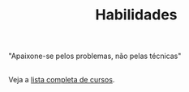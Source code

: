 ﻿---
# An instance of the Featurette widget.
# Documentation: https://wowchemy.com/docs/page-builder/
widget: featurette

# This file represents a page section.
headless: true

# Order that this section appears on the page.
weight: 30

title: Habilidades
subtitle: 

# Showcase personal skills or business features.
# - Add/remove as many `feature` blocks below as you like.
# - For available icons, see: https://wowchemy.com/docs/page-builder/#icons
feature:
  - description: Linguagem de programação
    icon: r-project
    icon_pack: fab
    name: R
  - description: Linguagem de programação
    icon: python
    icon_pack: fab
    name: Python
  - description: Estatística
    icon: chart-line
    icon_pack: fas
    name: Análise de dados
  - description: Geoprocessamento
    icon: earth
    icon_pack: fas
    name: QGIS
  - description: Modelagem hidrodinâmica
    icon: water
    icon_pack: fas
    name: Delft3D
  - description: Planilhas eletrônicas
    icon: table-list
    icon_pack: fas
    name: Excel
  #- name: Mais cursos
  #  description: lista
  #  icon: book-open-reader
  #  icon_pack: fas

# Uncomment to use emoji icons.
#- icon: ":smile:"
#  icon_pack: "emoji"
#  name: "Emojiness"
#  description: "100%"

# Uncomment to use custom SVG icons.
# Place your custom SVG icon in `assets/media/icons/`.
# Reference the SVG icon name (without `.svg` extension) in the `icon` field.
# For example, reference `assets/media/icons/xyz.svg` as `icon: 'xyz'`
#- icon: "your-custom-icon-name"
#  icon_pack: "custom"
#  name: "Surfing"
#  description: "90%"
---

"Apaixone-se pelos problemas, não pelas técnicas"
##
Veja a [lista completa de cursos](./post/cursos).
